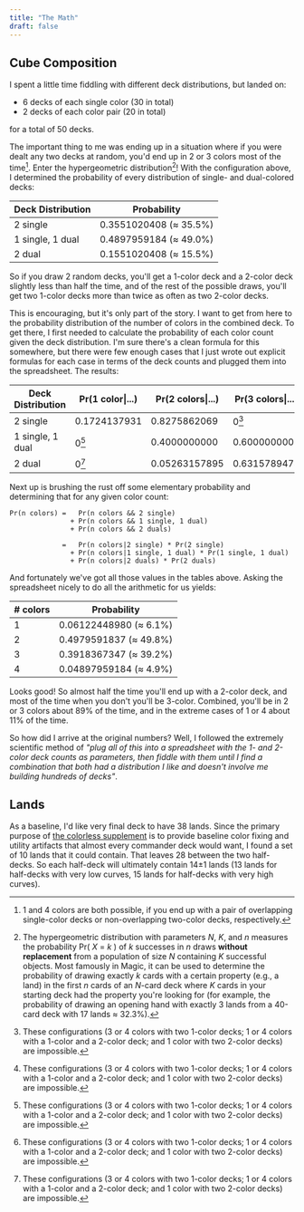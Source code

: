 ```yaml
---
title: "The Math"
draft: false
---
```


## Cube Composition

I spent a little time fiddling with different deck distributions, but landed on:

  - 6 decks of each single color (30 in total)
  - 2 decks of each color pair (20 in total)

for a total of 50 decks.

The important thing to me was ending up in a situation where if you were dealt any two decks at random, you'd end up in 2 or 3 colors most of the time[^1]. Enter the hypergeometric distribution[^2]! With the configuration above, I determined the probability of every distribution of single- and dual-colored decks:

| Deck Distribution | Probability            |
|-------------------|------------------------|
| 2 single          | 0.3551020408 (≈ 35.5%) |
| 1 single, 1 dual  | 0.4897959184 (≈ 49.0%) |
| 2 dual            | 0.1551020408 (≈ 15.5%) |

So if you draw 2 random decks, you'll get a 1-color deck and a 2-color deck slightly less than half the time, and of the rest of the possible draws, you'll get two 1-color decks more than twice as often as two 2-color decks. 

This is encouraging, but it's only part of the story. I want to get from here to the probability distribution of the number of colors in the combined deck. To get there, I first needed to calculate the probability of each color count given the deck distribution. I'm sure there's a clean formula for this somewhere, but there were few enough cases that I just wrote out explicit formulas for each case in terms of the deck counts and plugged them into the spreadsheet. The results:

| Deck Distribution | Pr(1 color\|...) | Pr(2 colors\|...) | Pr(3 colors\|...) | Pr(4 colors\|...) |
|-------------------|------------------|-------------------|-------------------|-------------------|
| 2 single          | 0.1724137931     | 0.8275862069      | 0[^3]             | 0[^3]             |
| 1 single, 1 dual  | 0[^3]            | 0.4000000000      | 0.6000000000      | 0[^3]             |
| 2 dual            | 0[^3]            | 0.05263157895     | 0.6315789474      | 0.3157894737      |

Next up is brushing the rust off some elementary probability and determining that for any given color count:

```
Pr(n colors) =   Pr(n colors && 2 single)
               + Pr(n colors && 1 single, 1 dual)
               + Pr(n colors && 2 duals)

             =   Pr(n colors|2 single) * Pr(2 single)
               + Pr(n colors|1 single, 1 dual) * Pr(1 single, 1 dual)
               + Pr(n colors|2 duals) * Pr(2 duals)
```

And fortunately we've got all those values in the tables above. Asking the spreadsheet nicely to do all the arithmetic for us yields:

| # colors | Probability            |
|----------|------------------------|
| 1        | 0.06122448980 (≈ 6.1%) |
| 2        | 0.4979591837 (≈ 49.8%) |
| 3        | 0.3918367347 (≈ 39.2%) |
| 4        | 0.04897959184 (≈ 4.9%) |

Looks good! So almost half the time you'll end up with a 2-color deck, and most of the time when you don't you'll be 3-color. Combined, you'll be in 2 or 3 colors about 89% of the time, and in the extreme cases of 1 or 4 about 11% of the time.

So how did I arrive at the original numbers? Well, I followed the extremely scientific method of _"plug all of this into a spreadsheet with the 1- and 2-color deck counts as parameters, then fiddle with them until I find a combination that both had a distribution I like and doesn't involve me building hundreds of decks"_.


## Lands

As a baseline, I'd like very final deck to have 38 lands. Since the primary purpose of [the colorless supplement][c-supplement] is to provide baseline color fixing and utility artifacts that almost every commander deck would want, I found a set of 10 lands that it could contain. That leaves 28 between the two half-decks. So each half-deck will ultimately contain 14±1 lands (13 lands for half-decks with very low curves, 15 lands for half-decks with very high curves).

[c-supplement]: /decks/00-colorless-supplement


[^1]: 1 and 4 colors are both possible, if you end up with a pair of overlapping single-color decks or non-overlapping two-color decks, respectively.
[^2]: The hypergeometric distribution with parameters _N_, _K_, and _n_ measures the probability Pr( _X_ = _k_ ) of _k_ successes in _n_ draws **without replacement** from a population of size _N_ containing _K_ successful objects. Most famously in Magic, it can be used to determine the probability of drawing exactly _k_ cards with a certain property (e.g., a land) in the first _n_ cards of an _N_-card deck where _K_ cards in your starting deck had the property you're looking for (for example, the probability of drawing an opening hand with exactly 3 lands from a 40-card deck with 17 lands ≈ 32.3%).
[^3]: These configurations (3 or 4 colors with two 1-color decks; 1 or 4 colors with a 1-color and a 2-color deck; and 1 color with two 2-color decks) are impossible.